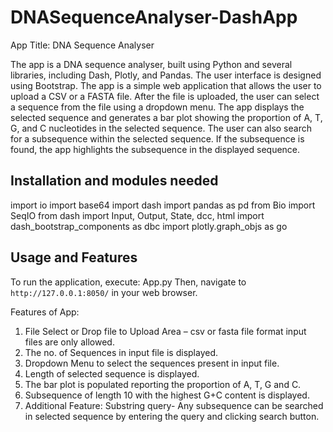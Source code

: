 ﻿# DNASequenceAnalyser-DashApp

App Title: DNA Sequence Analyser

The app is a DNA sequence analyser, built using Python and several libraries, including Dash, Plotly, and Pandas. The user interface is designed using Bootstrap. The app is a simple web application that allows the user to upload a CSV or a FASTA file. After the file is uploaded, the user can select a sequence from the file using a dropdown menu. The app displays the selected sequence and generates a bar plot showing the proportion of A, T, G, and C nucleotides in the selected sequence. The user can also search for a subsequence within the selected sequence. If the subsequence is found, the app highlights the subsequence in the displayed sequence.
## Installation and modules needed

import io
import base64
import dash
import pandas as pd
from Bio import SeqIO
from dash import Input, Output, State, dcc, html
import dash_bootstrap_components as dbc
import plotly.graph_objs as go

## Usage and Features

To run the application, execute:
App.py
Then, navigate to ` http://127.0.0.1:8050/ ` in your web browser.

Features of App:
1.	File Select or Drop file to Upload Area – csv or fasta file format input files are only allowed.
2.	The no. of Sequences in input file is displayed.
3.	Dropdown Menu to select the sequences present in input file.
4.	Length of selected sequence is displayed.
5.	The bar plot is populated reporting the proportion of A, T, G and C.
6.	Subsequence of length 10 with the highest G+C content is displayed.
7.	Additional Feature: Substring query- Any subsequence can be searched in selected sequence by entering the query and clicking search button.
 
